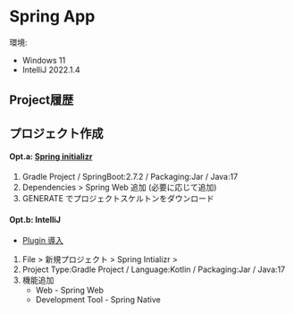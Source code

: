 Spring App
===
環境:
 - Windows 11
 - IntelliJ 2022.1.4




Project履歴
---

## プロジェクト作成

#### Opt.a: [Spring initializr](https://start.spring.io/)
 1. Gradle Project / SpringBoot:2.7.2 / Packaging:Jar / Java:17
 2. Dependencies > Spring Web 追加 (必要に応じて追加)
 3. GENERATE でプロジェクトスケルトンをダウンロード

#### Opt.b: IntelliJ
- [Plugin 導入](https://plugins.jetbrains.com/plugin/18622-spring-initializr-and-assistant)
 1. File > 新規プロジェクト > Spring Intializr > 
 2. Project Type:Gradle Project / Language:Kotlin / Packaging:Jar / Java:17
 3. 機能追加
     - Web - Spring Web
     - Development Tool - Spring Native
    